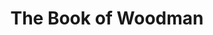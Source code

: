 ---
layout: songs
title: The Book of Woodman
short_name: the-book-of-woodman

song_name: The Book of Woodman
song_description: In the thrilling sequel to the campfire classic, Woodman hatches a terrifying new plan to stalk his victims -- starting his own religion!

spotify_id: 3kTzpwkUjZZPgfN5ie0zqL

lyrics: |-
    #### Verse 1
    Woodman was a boy and he was turned into a woodman
    By a witch was turning people into woodmen, don't you see?
    Now he bears the curse of the bloodwood tree
    And He's doomed to roam this forest for all eternity
    He don't care for your cries or pleas
    He's lives to make your heart seize

    #### Verse 2
    Hold the ones you love and all the others that you don't love
    Cuz the Woodman he won't rest until the world is underneath
    For He took his oath from the harvest moon
    And he feeds the terror inside me and inside you
    Harbinger of our common doom
    He'll be at your doorstep soon

    #### Verse 3
    Woodman's door to door cuz he is selling you a Bible
    Because the Woodman knows the road is paved with gold for those who seek the truth
    Now he bears the word of the Lord to you
    And he wants to share what he learned when he first heard the good news
    That Jesus Christ is coming soon
    Just kidding, Woodman's trying to kill you


song_credits: |-
    Produced by <a href="https://cloverleaf.audio" target="_blank">Cloverleaf Audio-Visual</a>, Saint Paul MN
    Recording & Mix Engineer: Matt Ebso
    Mastering Engineer: Greg Reierson
---
